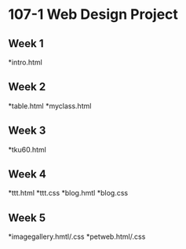 # 107-1 Web Design Project 
## Week 1
*intro.html

## Week 2
*table.html
*myclass.html

## Week 3
*tku60.html

## Week 4
*ttt.html
*ttt.css
*blog.hmtl
*blog.css

## Week 5
*imagegallery.hmtl/.css
*petweb.html/.css
<!--stackedit_data:
eyJoaXN0b3J5IjpbMTQyNDc0MzkzNV19
-->
